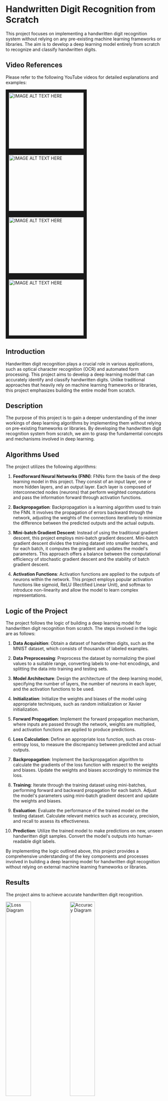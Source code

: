 # Handwritten Digit Recognition from Scratch

This project focuses on implementing a handwritten digit recognition system without relying on any pre-existing machine learning frameworks or libraries. The aim is to develop a deep learning model entirely from scratch to recognize and classify handwritten digits.

## Video References

Please refer to the following YouTube videos for detailed explanations and examples:

<a href="http://www.youtube.com/watch?feature=player_embedded&v=aircAruvnKk" target="_blank"><img src="http://img.youtube.com/vi/aircAruvnKk/0.jpg" 
alt="IMAGE ALT TEXT HERE" width="240" height="180" border="10" /></a>
<a href="http://www.youtube.com/watch?feature=player_embedded&v=IHZwWFHWa-w" target="_blank"><img src="http://img.youtube.com/vi/IHZwWFHWa-w/0.jpg" 
alt="IMAGE ALT TEXT HERE" width="240" height="180" border="10" /></a>
<a href="http://www.youtube.com/watch?feature=player_embedded&v=Ilg3gGewQ5U" target="_blank"><img src="http://img.youtube.com/vi/Ilg3gGewQ5U/0.jpg" 
alt="IMAGE ALT TEXT HERE" width="240" height="180" border="10" /></a>
<a href="http://www.youtube.com/watch?feature=player_embedded&v=tIeHLnjs5U8" target="_blank"><img src="http://img.youtube.com/vi/tIeHLnjs5U8/0.jpg" 
alt="IMAGE ALT TEXT HERE" width="240" height="180" border="10" /></a>

## Introduction

Handwritten digit recognition plays a crucial role in various applications, such as optical character recognition (OCR) and automated form processing. This project aims to develop a deep learning model that can accurately identify and classify handwritten digits. Unlike traditional approaches that heavily rely on machine learning frameworks or libraries, this project emphasizes building the entire model from scratch.

## Description

The purpose of this project is to gain a deeper understanding of the inner workings of deep learning algorithms by implementing them without relying on pre-existing frameworks or libraries. By developing the handwritten digit recognition system from scratch, we aim to grasp the fundamental concepts and mechanisms involved in deep learning.

## Algorithms Used

The project utilizes the following algorithms:

1. **Feedforward Neural Networks (FNN)**: FNNs form the basis of the deep learning model in this project. They consist of an input layer, one or more hidden layers, and an output layer. Each layer is composed of interconnected nodes (neurons) that perform weighted computations and pass the information forward through activation functions.

2. **Backpropagation**: Backpropagation is a learning algorithm used to train the FNN. It involves the propagation of errors backward through the network, adjusting the weights of the connections iteratively to minimize the difference between the predicted outputs and the actual outputs.

3. **Mini-batch Gradient Descent**: Instead of using the traditional gradient descent, this project employs mini-batch gradient descent. Mini-batch gradient descent divides the training dataset into smaller batches, and for each batch, it computes the gradient and updates the model's parameters. This approach offers a balance between the computational efficiency of stochastic gradient descent and the stability of batch gradient descent.

4. **Activation Functions**: Activation functions are applied to the outputs of neurons within the network. This project employs popular activation functions like sigmoid, ReLU (Rectified Linear Unit), and softmax to introduce non-linearity and allow the model to learn complex representations.

## Logic of the Project

The project follows the logic of building a deep learning model for handwritten digit recognition from scratch. The steps involved in the logic are as follows:

1. **Data Acquisition**: Obtain a dataset of handwritten digits, such as the MNIST dataset, which consists of thousands of labeled examples.

2. **Data Preprocessing**: Preprocess the dataset by normalizing the pixel values to a suitable range, converting labels to one-hot encodings, and splitting the data into training and testing sets.

3. **Model Architecture**: Design the architecture of the deep learning model, specifying the number of layers, the number of neurons in each layer, and the activation functions to be used.

4. **Initialization**: Initialize the weights and biases of the model using appropriate techniques, such as random initialization or Xavier initialization.

5. **Forward Propagation**: Implement the forward propagation mechanism, where inputs are passed through the network, weights are multiplied, and activation functions are applied to produce predictions.

6. **Loss Calculation**: Define an appropriate loss function, such as cross-entropy loss, to measure the discrepancy between predicted and actual outputs.

7. **Backpropagation**: Implement the backpropagation algorithm to calculate the gradients of the loss function with respect to the weights and biases. Update the weights and biases accordingly to minimize the loss.

8. **Training**: Iterate through the training dataset using mini-batches, performing forward and backward propagation for each batch. Adjust the model's parameters using mini-batch gradient descent and update the weights and biases.

9. **Evaluation**: Evaluate the performance of the trained model on the testing dataset. Calculate relevant metrics such as accuracy, precision, and recall to assess its effectiveness.

10. **Prediction**: Utilize the trained model to make predictions on new, unseen handwritten digit samples. Convert the model's outputs into human-readable digit labels.

By implementing the logic outlined above, this project provides a comprehensive understanding of the key components and processes involved in building a deep learning model for handwritten digit recognition without relying on external machine learning frameworks or libraries.

## Results

The project aims to achieve accurate handwritten digit recognition.

<img align="center" alt="Loss Diagram" width="40%" src="https://github.com/negarK2000/ComputationalIntelligence/blob/master/HandwrittenDigitRecognition/loss_diagram.jpg" />
<img align="center" alt="Accuracy Diagram" width="40%" src="https://github.com/negarK2000/ComputationalIntelligence/blob/master/HandwrittenDigitRecognition/accuracy.jpg" />

## Acknowledgments

We would like to express our gratitude to the authors of the YouTube videos mentioned above for their valuable tutorials and examples. Additionally, we acknowledge any other resources, libraries, or frameworks utilized in this project.
